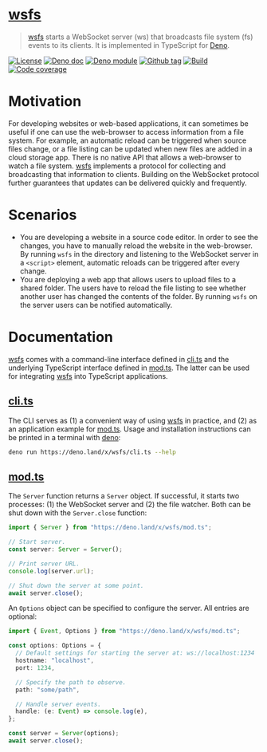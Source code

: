# [wsfs]

> [wsfs] starts a WebSocket server (ws) that broadcasts file system (fs) events
> to its clients. It is implemented in TypeScript for [Deno].

[![License][license-shield]](LICENSE) [![Deno doc][deno-doc-shield]][deno-doc]
[![Deno module][deno-land-shield]][deno-land]
[![Github tag][github-shield]][github] [![Build][build-shield]][build]
[![Code coverage][coverage-shield]][coverage]

# Motivation

For developing websites or web-based applications, it can sometimes be useful if
one can use the web-browser to access information from a file system. For
example, an automatic reload can be triggered when source files change, or a
file listing can be updated when new files are added in a cloud storage app.
There is no native API that allows a web-browser to watch a file system. [wsfs]
implements a protocol for collecting and broadcasting that information to
clients. Building on the WebSocket protocol further guarantees that updates can
be delivered quickly and frequently.

# Scenarios

- You are developing a website in a source code editor. In order to see the
  changes, you have to manually reload the website in the web-browser. By
  running `wsfs` in the directory and listening to the WebSocket server in a
  `<script>` element, automatic reloads can be triggered after every change.
- You are deploying a web app that allows users to upload files to a shared
  folder. The users have to reload the file listing to see whether another user
  has changed the contents of the folder. By running `wsfs` on the server users
  can be notified automatically.

# Documentation

[wsfs] comes with a command-line interface defined in [cli.ts] and the
underlying TypeScript interface defined in [mod.ts]. The latter can be used for
integrating [wsfs] into TypeScript applications.

## [cli.ts]

The CLI serves as (1) a convenient way of using [wsfs] in practice, and (2) as
an application example for [mod.ts]. Usage and installation instructions can be
printed in a terminal with [deno]:

```sh
deno run https://deno.land/x/wsfs/cli.ts --help
```

## [mod.ts]

The `Server` function returns a `Server` object. If successful, it starts two
processes: (1) the WebSocket server and (2) the file watcher. Both can be shut
down with the `Server.close` function:

```ts
import { Server } from "https://deno.land/x/wsfs/mod.ts";

// Start server.
const server: Server = Server();

// Print server URL.
console.log(server.url);

// Shut down the server at some point.
await server.close();
```

An `Options` object can be specified to configure the server. All entries are
optional:

```ts
import { Event, Options } from "https://deno.land/x/wsfs/mod.ts";

const options: Options = {
  // Default settings for starting the server at: ws://localhost:1234
  hostname: "localhost",
  port: 1234,

  // Specify the path to observe.
  path: "some/path",

  // Handle server events.
  handle: (e: Event) => console.log(e),
};

const server = Server(options);
await server.close();
```

[wsfs]: #
[eibens/wsfs on GitHub]: https://github.com/eibens/wsfs
[cli.ts]: cli.ts
[mod.ts]: mod.ts
[deno]: https://deno.land

<!-- badges -->

[github]: https://github.com/eibens/wsfs
[github-shield]: https://img.shields.io/github/v/tag/eibens/wsfs?label&logo=github
[coverage-shield]: https://img.shields.io/codecov/c/github/eibens/wsfs?logo=codecov&label
[license-shield]: https://img.shields.io/github/license/eibens/wsfs?color=informational
[coverage]: https://codecov.io/gh/eibens/wsfs
[build]: https://github.com/eibens/wsfs/actions/workflows/ci.yml
[build-shield]: https://img.shields.io/github/workflow/status/eibens/wsfs/ci?logo=github&label
[deno-doc]: https://doc.deno.land/https/deno.land/x/wsfs/mod.ts
[deno-doc-shield]: https://img.shields.io/badge/doc-informational?logo=deno
[deno-land]: https://deno.land/x/wsfs
[deno-land-shield]: https://img.shields.io/badge/x/wsfs-informational?logo=deno&label
